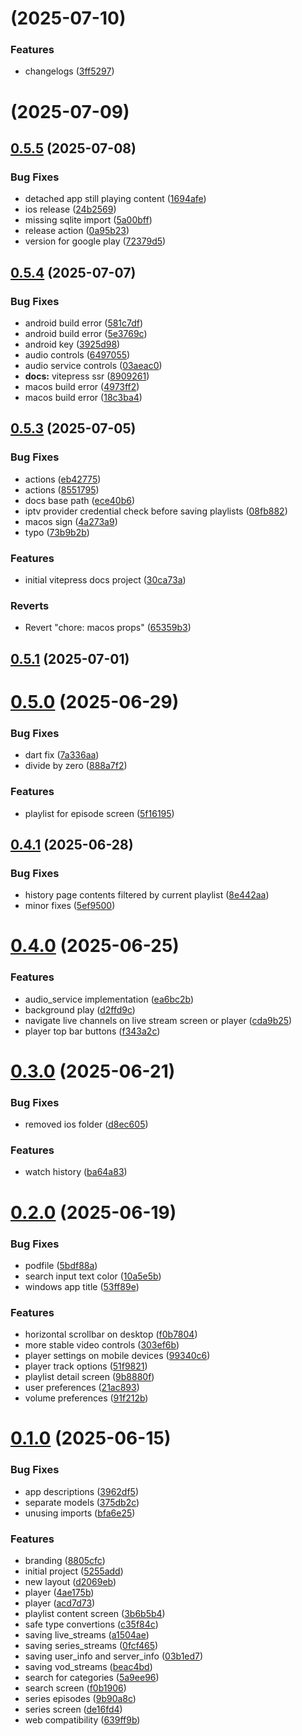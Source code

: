 # [](https://github.com/bsogulcan/iptv-player/compare/v0.5.5...v) (2025-07-10)


### Features

* changelogs ([3ff5297](https://github.com/bsogulcan/iptv-player/commit/3ff5297be1798b155191d0ee46eb5c431681c441))



# [](https://github.com/bsogulcan/iptv-player/compare/v0.5.5...v) (2025-07-09)



## [0.5.5](https://github.com/bsogulcan/iptv-player/compare/v0.5.4...v0.5.5) (2025-07-08)


### Bug Fixes

* detached app still playing content ([1694afe](https://github.com/bsogulcan/iptv-player/commit/1694afe132b4fadf2375a5c201dbce0991abb1e4))
* ios release ([24b2569](https://github.com/bsogulcan/iptv-player/commit/24b2569dcb482ac3abafe74cad7e75a555c67eac))
* missing sqlite import ([5a00bff](https://github.com/bsogulcan/iptv-player/commit/5a00bff5ef65bd5109945742c403dfce209614c1))
* release action ([0a95b23](https://github.com/bsogulcan/iptv-player/commit/0a95b235e504a69dd505a290a23ecb3fbc18a063))
* version for google play ([72379d5](https://github.com/bsogulcan/iptv-player/commit/72379d524122ff0c6a194f75ed072c0979e1d338))



## [0.5.4](https://github.com/bsogulcan/iptv-player/compare/v0.5.3...v0.5.4) (2025-07-07)


### Bug Fixes

* android build error ([581c7df](https://github.com/bsogulcan/iptv-player/commit/581c7df2de9fc92cd5b1f0af7e6bb051574059ae))
* android build error ([5e3769c](https://github.com/bsogulcan/iptv-player/commit/5e3769cbb733cd7b517ebef8e62d57b4159c922a))
* android key ([3925d98](https://github.com/bsogulcan/iptv-player/commit/3925d983fda4e8b4a65de1a46e4a6117ada8565a))
* audio controls ([6497055](https://github.com/bsogulcan/iptv-player/commit/64970556ba7cb8193ee821c75f9c2d829ce80544))
* audio service controls ([03aeac0](https://github.com/bsogulcan/iptv-player/commit/03aeac065c39980a9e0f00c0fc62abddd3ea998a))
* **docs:** vitepress ssr ([8909261](https://github.com/bsogulcan/iptv-player/commit/89092614fa17bcad1f2912cbd842495f8077828a))
* macos build error ([4973ff2](https://github.com/bsogulcan/iptv-player/commit/4973ff2e0aa2e4d611bdabe7623890b28e0de109))
* macos build error ([18c3ba4](https://github.com/bsogulcan/iptv-player/commit/18c3ba4ba0ed052926d71eb2b30b0c9fbf392815))



## [0.5.3](https://github.com/bsogulcan/iptv-player/compare/v0.5.1...v0.5.3) (2025-07-05)


### Bug Fixes

* actions ([eb42775](https://github.com/bsogulcan/iptv-player/commit/eb427753ec2dbe50bf0ca2a1d650ef08631ba1b5))
* actions ([8551795](https://github.com/bsogulcan/iptv-player/commit/855179539100b8331b45cfecff3e12a4633e40d8))
* docs base path ([ece40b6](https://github.com/bsogulcan/iptv-player/commit/ece40b6e77bd2f8b71c0bd5fab5a394e4a9f66b4))
* iptv provider credential check before saving playlists ([08fb882](https://github.com/bsogulcan/iptv-player/commit/08fb882cbdb82de1a77f67c0ba88c04c520d3825))
* macos sign ([4a273a9](https://github.com/bsogulcan/iptv-player/commit/4a273a9556fbcb38d36749eabfd231c0a4381b25))
* typo ([73b9b2b](https://github.com/bsogulcan/iptv-player/commit/73b9b2b466f2c826700a76fa142dc4dc59646d44))


### Features

* initial vitepress docs project ([30ca73a](https://github.com/bsogulcan/iptv-player/commit/30ca73a34afc4ffe0ac80b6d9c9a57cbccd7d201))


### Reverts

* Revert "chore: macos props" ([65359b3](https://github.com/bsogulcan/iptv-player/commit/65359b3d3c4eb6c88108a070c26a6ec64f5f59dc))



## [0.5.1](https://github.com/bsogulcan/iptv-player/compare/v0.5.0...v0.5.1) (2025-07-01)



# [0.5.0](https://github.com/bsogulcan/iptv-player/compare/v0.4.1...v0.5.0) (2025-06-29)


### Bug Fixes

* dart fix ([7a336aa](https://github.com/bsogulcan/iptv-player/commit/7a336aa1f1c40861b40ad867b36f7d7c65cf902d))
* divide by zero ([888a7f2](https://github.com/bsogulcan/iptv-player/commit/888a7f22e8451fc05e552bf250954fc1095de88b))


### Features

* playlist for episode screen ([5f16195](https://github.com/bsogulcan/iptv-player/commit/5f161957a6753ceee1f8dab26ba82d21260d7faa))



## [0.4.1](https://github.com/bsogulcan/iptv-player/compare/v0.4.0...v0.4.1) (2025-06-28)


### Bug Fixes

* history page contents filtered by current playlist ([8e442aa](https://github.com/bsogulcan/iptv-player/commit/8e442aa829fc2968c53efdb2f784dc446e3e7d91))
* minor fixes ([5ef9500](https://github.com/bsogulcan/iptv-player/commit/5ef9500d2cf1e0e645859bee5a1d0ce95587f94a))



# [0.4.0](https://github.com/bsogulcan/iptv-player/compare/v0.3.0...v0.4.0) (2025-06-25)


### Features

* audio_service implementation ([ea6bc2b](https://github.com/bsogulcan/iptv-player/commit/ea6bc2baa8a8a474aa2706175e372f311b8f7682))
* background play ([d2ffd9c](https://github.com/bsogulcan/iptv-player/commit/d2ffd9c5f5c8b5b8b08927cc698a783a31d98c7b))
* navigate live channels on live stream screen or player ([cda9b25](https://github.com/bsogulcan/iptv-player/commit/cda9b250433b82454f75d2745e5e5ba849b7b27f))
* player top bar buttons ([f343a2c](https://github.com/bsogulcan/iptv-player/commit/f343a2c411b55f410aaec3e735dce0f083342c98))



# [0.3.0](https://github.com/bsogulcan/iptv-player/compare/v0.2.0...v0.3.0) (2025-06-21)


### Bug Fixes

* removed ios folder ([d8ec605](https://github.com/bsogulcan/iptv-player/commit/d8ec605b5ee2c9060da6ce3280324e8951f45268))


### Features

* watch history ([ba64a83](https://github.com/bsogulcan/iptv-player/commit/ba64a83cf01770633fc09eaa19608f0711b94362))



# [0.2.0](https://github.com/bsogulcan/iptv-player/compare/0.1.0...v0.2.0) (2025-06-19)


### Bug Fixes

* podfile ([5bdf88a](https://github.com/bsogulcan/iptv-player/commit/5bdf88a82697d9c157d27f667803518715e89678))
* search input text color ([10a5e5b](https://github.com/bsogulcan/iptv-player/commit/10a5e5b58eef3bfbb63453ec2b1294d51c03934d))
* windows app title ([53ff89e](https://github.com/bsogulcan/iptv-player/commit/53ff89e69b953892ee1d6bf20cdf1040ba17e54d))


### Features

* horizontal scrollbar on desktop ([f0b7804](https://github.com/bsogulcan/iptv-player/commit/f0b78043966c37d7727fdcdabb4c5adc96f8d25c))
* more stable video controls ([303ef6b](https://github.com/bsogulcan/iptv-player/commit/303ef6b645e9803023e3609aca11412dd53b7178))
* player settings on mobile devices ([99340c6](https://github.com/bsogulcan/iptv-player/commit/99340c6334fc6b10c14ec5d6c3047dce2da6cfd6))
* player track options ([51f9821](https://github.com/bsogulcan/iptv-player/commit/51f9821f3961ea33bd1358e3094cb61534408a6e))
* playlist detail screen ([9b8880f](https://github.com/bsogulcan/iptv-player/commit/9b8880f64bc193654480ca26ded7882bdd705edc))
* user preferences ([21ac893](https://github.com/bsogulcan/iptv-player/commit/21ac8936860d8df1db9a510d32bb965042545561))
* volume preferences ([91f212b](https://github.com/bsogulcan/iptv-player/commit/91f212bd07ae265910b712d6b008268c5126a909))



# [0.1.0](https://github.com/bsogulcan/iptv-player/compare/5255add1f032dc6751b01ad9f94542d96d2fc108...0.1.0) (2025-06-15)


### Bug Fixes

* app descriptions ([3962df5](https://github.com/bsogulcan/iptv-player/commit/3962df5656ad63b599f7c0bedc3706714cdeb980))
* separate models ([375db2c](https://github.com/bsogulcan/iptv-player/commit/375db2c34f19a4e6a71e5f45df95fee9e37d8793))
* unusing imports ([bfa6e25](https://github.com/bsogulcan/iptv-player/commit/bfa6e2559fc0821caa6d334f29508e1913a6c7dd))


### Features

* branding ([8805cfc](https://github.com/bsogulcan/iptv-player/commit/8805cfc09068e3d1c5138e769c0cd1854cc16aca))
* initial project ([5255add](https://github.com/bsogulcan/iptv-player/commit/5255add1f032dc6751b01ad9f94542d96d2fc108))
* new layout ([d2069eb](https://github.com/bsogulcan/iptv-player/commit/d2069ebe0e4671820abb9ddc97b1b93f408e4940))
* player ([4ae175b](https://github.com/bsogulcan/iptv-player/commit/4ae175bbc3a68774226df1059e914b39fd097927))
* player ([acd7d73](https://github.com/bsogulcan/iptv-player/commit/acd7d73474113c904212b337edd8cc43382ef876))
* playlist content screen ([3b6b5b4](https://github.com/bsogulcan/iptv-player/commit/3b6b5b46bb789416c3da6b0725d2b37b266e48a6))
* safe type convertions ([c35f84c](https://github.com/bsogulcan/iptv-player/commit/c35f84c5f75d85554b56c9d88d408a27509568df))
* saving live_streams ([a1504ae](https://github.com/bsogulcan/iptv-player/commit/a1504ae69a24775b88d403d7c2a211f7580d88cc))
* saving series_streams ([0fcf465](https://github.com/bsogulcan/iptv-player/commit/0fcf465608912e24c9ca6cc701347b2ace0cb700))
* saving user_info and server_info ([03b1ed7](https://github.com/bsogulcan/iptv-player/commit/03b1ed7b361cf228a33c058ce1b5e053034d0c37))
* saving vod_streams ([beac4bd](https://github.com/bsogulcan/iptv-player/commit/beac4bd476dd229000d1e07f2a0e043cea5edb9b))
* search for categories ([5a9ee96](https://github.com/bsogulcan/iptv-player/commit/5a9ee963bbd0a81a9310faba5c2e66ee3b30590a))
* search screen ([f0b1906](https://github.com/bsogulcan/iptv-player/commit/f0b190630553de07599690413d8151777b6f72ba))
* series episodes ([9b90a8c](https://github.com/bsogulcan/iptv-player/commit/9b90a8cde01e85036a102a2b19d9fa420f6c3f3f))
* series screen ([de16fd4](https://github.com/bsogulcan/iptv-player/commit/de16fd4e37e34fb255c3a8ca37433af2ef2f6ca1))
* web compatibility ([639ff9b](https://github.com/bsogulcan/iptv-player/commit/639ff9b99b3df7bfc7e161b983d796bb0836b2af))



